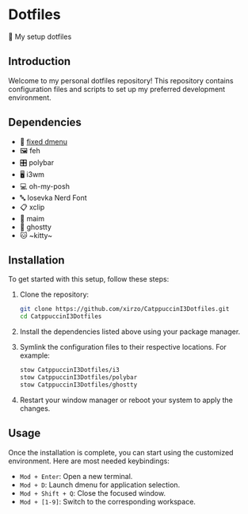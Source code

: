 # Dotfiles

🎨 My setup dotfiles

## Introduction

Welcome to my personal dotfiles repository! This repository contains configuration files and scripts to set up my preferred development environment.

## Dependencies

- 📜 [fixed dmenu](https://github.com/enkore/j4-dmenu-desktop)
- 🖼️ feh
- 🎛️ polybar
- 🖥️ i3wm
- 💻 oh-my-posh
- 🔤 Iosevka Nerd Font
- 📋 xclip
- 📸 maim
- 👻 ghostty
- 🐱 ~kitty~

## Installation

To get started with this setup, follow these steps:

1. Clone the repository:

   ```sh
   git clone https://github.com/xirzo/CatppuccinI3Dotfiles.git
   cd CatppuccinI3Dotfiles
   ```

2. Install the dependencies listed above using your package manager.
3. Symlink the configuration files to their respective locations. For example:

   ```sh
   stow CatppuccinI3Dotfiles/i3
   stow CatppuccinI3Dotfiles/polybar
   stow CatppuccinI3Dotfiles/ghostty
   ```

4. Restart your window manager or reboot your system to apply the changes.

## Usage

Once the installation is complete, you can start using the customized environment. Here are most needed keybindings:

- `Mod + Enter`: Open a new terminal.
- `Mod + D`: Launch dmenu for application selection.
- `Mod + Shift + Q`: Close the focused window.
- `Mod + [1-9]`: Switch to the corresponding workspace.

